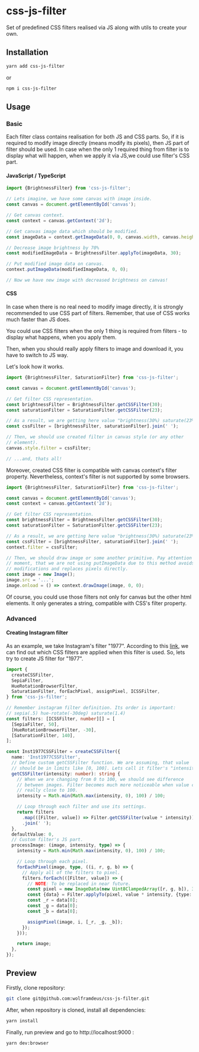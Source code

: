 # css-js-filter

Set of predefined CSS filters realised via JS along with
utils to create your own.

## Installation
```bash
yarn add css-js-filter
```
or
```bash
npm i css-js-filter
```

## Usage

### Basic

Each filter class contains realisation for both JS and CSS parts. So, if
it is required to modify image directly (means modify its pixels), then JS
part of filter should be used. In case when the only 1 required thing from 
filter is to display what will happen, when we apply it via JS,we could use 
filter's CSS part.

#### JavaScript / TypeScript

```typescript
import {BrightnessFilter} from 'css-js-filter';

// Lets imagine, we have some canvas with image inside.
const canvas = document.getElementById('canvas');

// Get canvas context.
const context = canvas.getContext('2d');

// Get canvas image data which should be modified.
const imageData = context.getImageData(0, 0, canvas.width, canvas.height);

// Decrease image brightness by 70%
const modifiedImageData = BrightnessFilter.applyTo(imageData, 30);

// Put modified image data on canvas.
context.putImageData(modifiedImageData, 0, 0);

// Now we have new image with decreased brightness on canvas!
```

#### CSS
In case when there is no real need to modify image directly, it is
strongly recommended to use CSS part of filters. Remember, that use of CSS 
works much faster than JS does. 

You could use CSS filters when the only 1 thing is required from filters - 
to display what happens, when you apply them.

Then, when you should really apply filters to image and download it, you have 
to switch to JS way.  

Let's look how it works.

```typescript
import {BrightnessFilter, SaturationFilter} from 'css-js-filter';

const canvas = document.getElementById('canvas');

// Get filter CSS representation.
const brightnessFilter = BrightnessFilter.getCSSFilter(30);
const saturationFilter = SaturationFilter.getCSSFilter(23);

// As a result, we are getting here value "brightness(30%) saturate(23%)".
const cssFilter = [brightnessFilter, saturationFilter].join(' ');

// Then, we should use created filter in canvas style (or any other 
// element).
canvas.style.filter = cssFilter;

// ...and, thats all!
```

Moreover, created CSS filter is compatible with canvas context's filter 
property. Nevertheless, context's filter is not supported by some browsers.

```typescript
import {BrightnessFilter, SaturationFilter} from 'css-js-filter';

const canvas = document.getElementById('canvas');
const context = canvas.getContext('2d');

// Get filter CSS representation.
const brightnessFilter = BrightnessFilter.getCSSFilter(30);
const saturationFilter = SaturationFilter.getCSSFilter(23);

// As a result, we are getting here value "brightness(30%) saturate(23%)".
const cssFilter = [brightnessFilter, saturationFilter].join(' ');
context.filter = cssFilter;

// Then, we should draw image or some another primitive. Pay attention to the 
// moment, that we are not using putImageData due to this method avoids all
// modifications and replaces pixels directly.
const image = new Image();
image.src = '...';
image.onload = () => context.drawImage(image, 0, 0);
```

Of course, you could use those filters not only for canvas but the other
html elements. It only generates a string, compatible with CSS's filter
property.

### Advanced

#### Creating Instagram filter

As an example, we take Instagram's filter "1977". According to this 
[link](https://github.com/picturepan2/instagram.css/blob/b08f80f0578926e24ad195a26bdc0fc7f46749da/dist/instagram.css#L16), 
we can find out which CSS filters are applied when this filter is used. So,
lets try to create JS filter for "1977".

```typescript
import {
  createCSSFilter,
  SepiaFilter,
  HueRotationBrowserFilter,
  SaturationFilter, forEachPixel, assignPixel, ICSSFilter,
} from 'css-js-filter';

// Remember instagram filter definition. Its order is important:
// sepia(.5) hue-rotate(-30deg) saturate(1.4)
const filters: [ICSSFilter, number][] = [
  [SepiaFilter, 50],
  [HueRotationBrowserFilter, -30],
  [SaturationFilter, 140],
];

const Inst1977CSSFilter = createCSSFilter({
  name: 'Inst1977CSSFilter',
  // Define custom getCSSFilter function. We are assuming, that value
  // should be in limits like [0, 100]. Lets call it filter's "intensity".
  getCSSFilter(intensity: number): string {
    // When we are changing from 0 to 100, we should see difference
    // between images. Filter becomes much more noticeable when value comes
    // really close to 100.
    intensity = Math.min(Math.max(intensity, 0), 100) / 100;

    // Loop through each filter and use its settings.
    return filters
      .map(([Filter, value]) => Filter.getCSSFilter(value * intensity))
      .join(' ');
  },
  defaultValue: 0,
  // Custom filter's JS part.
  processImage: (image, intensity, type) => {
    intensity = Math.min(Math.max(intensity, 0), 100) / 100;

    // Loop through each pixel.
    forEachPixel(image, type, ((i, r, g, b) => {
      // Apply all of the filters to pixel.
      filters.forEach(([Filter, value]) => {
        // NOTE: To be replaced in near future.
        const pixel = new ImageData(new Uint8ClampedArray([r, g, b]), 3, 1);
        const {data} = Filter.applyTo(pixel, value * intensity, {type: 'rgb'});
        const _r = data[0];
        const _g = data[0];
        const _b = data[0];

        assignPixel(image, i, [_r, _g, _b]);
      });
    }));

    return image;
  },
});
```

## Preview

Firstly, clone repository:

```bash
git clone git@github.com:wolframdeus/css-js-filter.git
```

After, when repository is cloned, install all dependencies:
```bash
yarn install
```

Finally, run preview and go to http://localhost:9000 :
```bash
yarn dev:browser
```